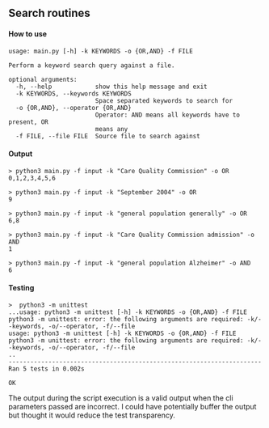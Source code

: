 ## Search routines

#### How to use

 
```> python3 main.py -h
usage: main.py [-h] -k KEYWORDS -o {OR,AND} -f FILE

Perform a keyword search query against a file.

optional arguments:
  -h, --help            show this help message and exit
  -k KEYWORDS, --keywords KEYWORDS
                        Space separated keywords to search for
  -o {OR,AND}, --operator {OR,AND}
                        Operator: AND means all keywords have to present, OR
                        means any
  -f FILE, --file FILE  Source file to search against
```

#### Output
```
> python3 main.py -f input -k "Care Quality Commission" -o OR
0,1,2,3,4,5,6

> python3 main.py -f input -k "September 2004" -o OR
9

> python3 main.py -f input -k "general population generally" -o OR
6,8
 
> python3 main.py -f input -k "Care Quality Commission admission" -o AND
1

> python3 main.py -f input -k "general population Alzheimer" -o AND
6
```

#### Testing
```
>  python3 -m unittest 
...usage: python3 -m unittest [-h] -k KEYWORDS -o {OR,AND} -f FILE
python3 -m unittest: error: the following arguments are required: -k/--keywords, -o/--operator, -f/--file
usage: python3 -m unittest [-h] -k KEYWORDS -o {OR,AND} -f FILE
python3 -m unittest: error: the following arguments are required: -k/--keywords, -o/--operator, -f/--file
..
----------------------------------------------------------------------
Ran 5 tests in 0.002s

OK

```

The output during the script execution is a valid output when the cli parameters
passed are incorrect. I could have potentially buffer the output but thought it
would reduce the test transparency.